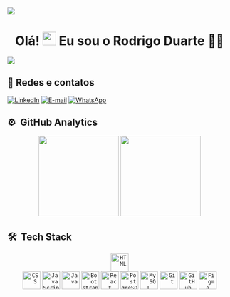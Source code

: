 <img src="https://raw.githubusercontent.com/gist/rodrigoduartesilva/efb58dd4dbc677fdb940edf789075adf/raw/283d463f39529c90c7904f4e5109dd9f8448e363/githubcard.svg" />

<h1 align="center">Olá! <img src="https://raw.githubusercontent.com/kaueMarques/kaueMarques/master/hi.gif" height="30px"> Eu sou o Rodrigo Duarte 👨‍💻</h1>

![](https://komarev.com/ghpvc/?username=rodrigoduartesilva&style=for-the-badge&color=orange)

## :bearded_person: Redes e contatos
[![LinkedIn](https://img.shields.io/badge/LinkedIn-0077B5?style=for-the-badge&logo=linkedin&logoColor=white)](https://www.linkedin.com/in/rodrigoduar-te/)
[![E-mail](https://img.shields.io/badge/-Email-000?style=for-the-badge&logo=microsoft-outlook&logoColor=007BFF)](mailto:rodrigoduartesilva@yahoo.com.br)
[![WhatsApp](https://img.shields.io/badge/WhatsApp-25D366?style=for-the-badge&logo=whatsapp&logoColor=white)](
https://wa.me/55+21+979401487)

## ⚙️ &nbsp;GitHub Analytics

<div align="center">
<img height="180em" src="https://github-readme-stats-eight-theta.vercel.app/api?username=rodrigoduartesilva&show_icons=true&theme=vision-friendly-dark&include_all_commits=true&count_private=true" />
	
<img height="180em" src="https://github-readme-stats-eight-theta.vercel.app/api/top-langs/?username=rodrigoduartesilva&layout=compact&langs_count=8&theme=vision-friendly-dark"/>
</div>

## 🛠 &nbsp;Tech Stack


<div align="center">
	<code><img width="40" src="https://user-images.githubusercontent.com/25181517/192158954-f88b5814-d510-4564-b285-dff7d6400dad.png" alt="HTML" title="HTML"/>
</code>
	<code><img width="40" src="https://user-images.githubusercontent.com/25181517/183898674-75a4a1b1-f960-4ea9-abcb-637170a00a75.png" alt="CSS" title="CSS"/></code>
  	<code><img width="40" src="https://user-images.githubusercontent.com/25181517/117447155-6a868a00-af3d-11eb-9cfe-245df15c9f3f.png" alt="JavaScript" title="JavaScript"/></code>
  	<code><img width="40" src="https://user-images.githubusercontent.com/25181517/117201156-9a724800-adec-11eb-9a9d-3cd0f67da4bc.png" alt="Java" title="Java"/></code>
  	<code><img width="40" src="https://user-images.githubusercontent.com/25181517/183898054-b3d693d4-dafb-4808-a509-bab54cf5de34.png" alt="Bootstrap" title="Bootstrap"/></code>
  	<code><img width="40" src="https://user-images.githubusercontent.com/25181517/183897015-94a058a6-b86e-4e42-a37f-bf92061753e5.png" alt="React" title="React"/></code>
  	<code><img width="40" src="https://user-images.githubusercontent.com/25181517/117208740-bfb78400-adf5-11eb-97bb-09072b6bedfc.png" alt="PostgreSQL" title="PostgreSQL"/></code>
	<code><img width="40" src="https://user-images.githubusercontent.com/25181517/183896128-ec99105a-ec1a-4d85-b08b-1aa1620b2046.png" alt="MySQL" title="MySQL"/></code>
	<code><img width="40" src="https://user-images.githubusercontent.com/25181517/192108372-f71d70ac-7ae6-4c0d-8395-51d8870c2ef0.png" alt="Git" title="Git"/></code>
	<code><img width="40" src="https://user-images.githubusercontent.com/25181517/192108374-8da61ba1-99ec-41d7-80b8-fb2f7c0a4948.png" alt="GitHub" title="GitHub"/></code>
	<code><img width="40" src="https://user-images.githubusercontent.com/25181517/189715289-df3ee512-6eca-463f-a0f4-c10d94a06b2f.png" alt="Figma" title="Figma"/></code>
</div>
